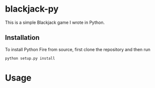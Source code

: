 # blackjack-py
This is a simple Blackjack game I wrote in Python.

## Installation
To install Python Fire from source, first clone the repository and then run 
```python
python setup.py install
```

# Usage
